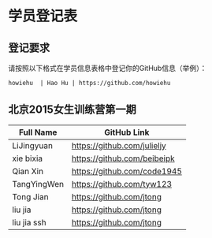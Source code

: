 # 学员登记表

## 登记要求

请按照以下格式在学员信息表格中登记你的GitHub信息（举例）：

```markdown
howiehu  | Hao Hu | https://github.com/howiehu
```

## 北京2015女生训练营第一期

Full Name   | GitHub Link
------------------------|----------------------------------------------------------
LiJingyuan  | https://github.com/julieljy
xie bixia   | https://github.com/beibeipk
Qian Xin    | https://github.com/code1945
TangYingWen | https://github.com/tyw123
Tong Jian   | https://github.com/jtong
liu  jia    | https://github.com/jtong
liu jia ssh | https://github.com/jtong
